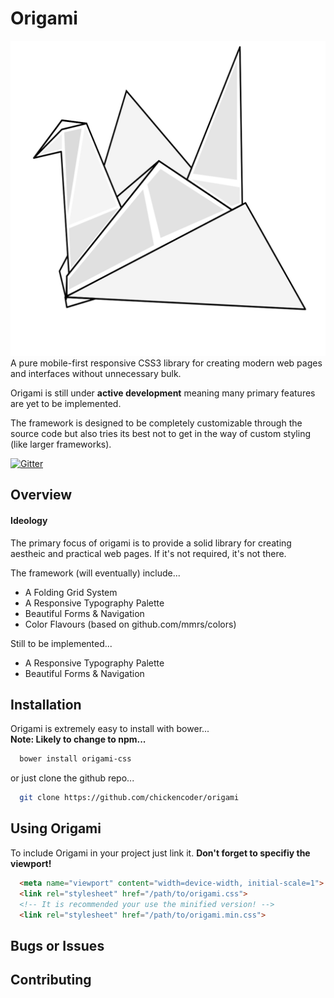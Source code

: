 # Origami
![Origami Logo](/assets/logo.svg?raw=true)
A pure mobile-first responsive CSS3 library for creating modern web pages and interfaces without
unnecessary bulk.

Origami is still under **active development** meaning many primary features are yet to be implemented.

The framework is designed to be completely customizable through the source code but also tries its best not to get in the way of custom styling (like larger frameworks).

[![Gitter](https://badges.gitter.im/Join%20Chat.svg)](https://gitter.im/chickencoder/origami)

## Overview
#### Ideology
The primary focus of origami is to provide a solid library for
creating aestheic and practical web pages. If it's not required, it's not there.

The framework (will eventually) include...
* A Folding Grid System
* A Responsive Typography Palette
* Beautiful Forms & Navigation
* Color Flavours (based on github.com/mmrs/colors)

Still to be implemented...
* A Responsive Typography Palette
* Beautiful Forms & Navigation

## Installation
Origami is extremely easy to install with bower...
<br>
**Note: Likely to change to npm...**

```bash
  bower install origami-css
```

or just clone the github repo...
```bash
  git clone https://github.com/chickencoder/origami
```

## Using Origami
To include Origami in your project just link it.
**Don't forget to specifiy the viewport!**
```html
  <meta name="viewport" content="width=device-width, initial-scale=1">
  <link rel="stylesheet" href="/path/to/origami.css">
  <!-- It is recommended your use the minified version! -->
  <link rel="stylesheet" href="/path/to/origami.min.css">
```

## Bugs or Issues

## Contributing

